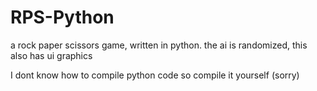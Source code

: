 # RPS-Python
a rock paper scissors game, written in python.
the ai is randomized, this also has ui graphics


I dont know how to compile python code so compile it yourself (sorry)
